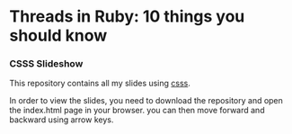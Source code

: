# Threads in Ruby: 10 things you should know
### CSSS Slideshow

This repository contains all my slides using
[csss](https://github.com/LeaVerou/csss/wiki/CSSS-in-the-wild).

In order to view the slides, you need to download the repository and
open the index.html page in your browser. you can then move forward and
backward using arrow keys.
